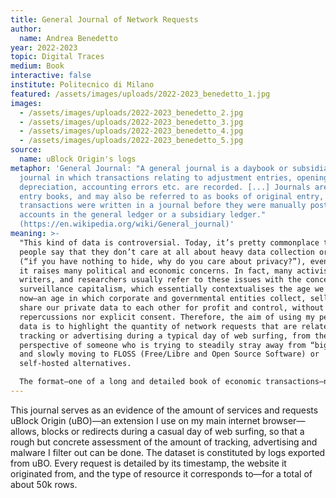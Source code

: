 ```yaml
---
title: General Journal of Network Requests
author:
  name: Andrea Benedetto
year: 2022-2023
topic: Digital Traces
medium: Book
interactive: false
institute: Politecnico di Milano
featured: /assets/images/uploads/2022-2023_benedetto_1.jpg
images:
  - /assets/images/uploads/2022-2023_benedetto_2.jpg
  - /assets/images/uploads/2022-2023_benedetto_3.jpg
  - /assets/images/uploads/2022-2023_benedetto_4.jpg
  - /assets/images/uploads/2022-2023_benedetto_5.jpg
source:
  name: uBlock Origin's logs
metaphor: 'General Journal: "A general journal is a daybook or subsidiary
  journal in which transactions relating to adjustment entries, opening stock,
  depreciation, accounting errors etc. are recorded. [...] Journals are prime
  entry books, and may also be referred to as books of original entry, from when
  transactions were written in a journal before they were manually posted to
  accounts in the general ledger or a subsidiary ledger."
  (https://en.wikipedia.org/wiki/General_journal)'
meaning: >-
  "This kind of data is controversial. Today, it’s pretty commonplace to hear
  people say that they don’t care at all about heavy data collection or tracking
  (“if you have nothing to hide, why do you care about privacy?”), even though
  it raises many political and economic concerns. In fact, many activists,
  writers, and researchers usually refer to these issues with the concept of
  surveillance capitalism, which essentially contextualises the age we’re living
  now—an age in which corporate and governmental entities collect, sell and
  share our private data to each other for profit and control, without
  repercussions nor explicit consent. Therefore, the aim of using my personal
  data is to highlight the quantity of network requests that are related to
  tracking or advertising during a typical day of web surfing, from the
  perspective of someone who is trying to steadily stray away from “big tech”
  and slowly moving to FLOSS (Free/Libre and Open Source Software) or
  self-hosted alternatives.

  The format—one of a long and detailed book of economic transactions—not only relates to what is usually done with the data referred by the logs themselves (capitalisation), but is also a physical enunciation of it. Thus, it gives it weight and importance, while being transparent and straight-forward in its delivery. To highlight the amount of filtering, blocked and redirected requests are colour-coded, so that the reader can reflect upon and possibly reconsider their position on the broader issue of surveillance capitalism."
---
```

This journal serves as an evidence of the amount of services and requests uBlock Origin (uBO)—an extension I use on my main internet browser—allows, blocks or redirects during a casual day of web surfing, so that a rough but concrete assessment of the amount of tracking, advertising and malware I filter out can be done. 
The dataset is constituted by logs exported from uBO. Every request is detailed by its timestamp, the website it originated from, and the type of resource it corresponds to—for a total of about 50k rows.